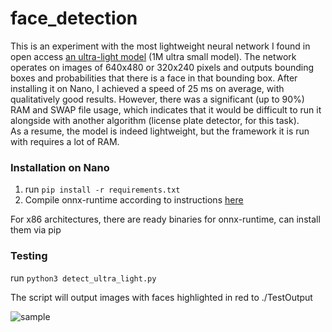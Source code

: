 # face_detection
This is an experiment with the most lightweight neural network I found in open access 
[an ultra-light model](https://github.com/Linzaer/Ultra-Light-Fast-Generic-Face-Detector-1MB) (1M ultra small model). The network operates on images of 640x480 or 320x240 pixels and outputs bounding boxes and probabilities that there is a face in that bounding box. After installing it on Nano, I achieved a speed of 25 ms on average, with qualitatively good results. However, there was a significant (up to 90%) RAM and SWAP file usage, which indicates that it would be difficult to run it alongside with another algorithm (license plate detector, for this task).  
As a resume, the model is indeed lightweight, but the framework it is run with requires a lot of RAM.

### Installation on Nano
1. run `pip install -r requirements.txt`
2. Compile onnx-runtime according to instructions [here](https://github.com/microsoft/onnxruntime/issues/2684#issuecomment-568548387)

For x86 architectures, there are ready binaries for onnx-runtime, can install them via pip

### Testing 
run `python3 detect_ultra_light.py`

The script will output images with faces highlighted in red to ./TestOutput

![sample](TestOutput/ultra-light_1_0_Parade_marchingband_1_47.jpg)
